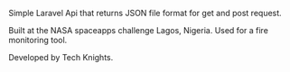 Simple Laravel Api that returns JSON file format for get and post request. 

Built at the NASA spaceapps challenge Lagos, Nigeria. Used for a fire monitoring tool.

Developed by Tech Knights.